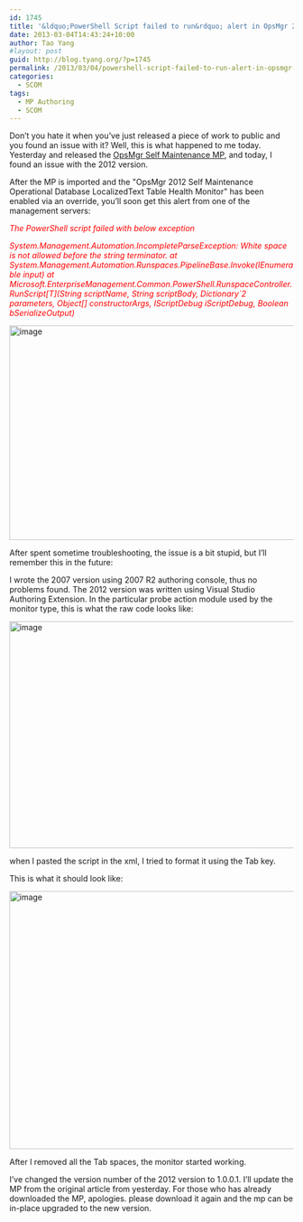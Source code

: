 ```yaml
---
id: 1745
title: '&ldquo;PowerShell Script failed to run&rdquo; alert in OpsMgr 2012'
date: 2013-03-04T14:43:24+10:00
author: Tao Yang
#layout: post
guid: http://blog.tyang.org/?p=1745
permalink: /2013/03/04/powershell-script-failed-to-run-alert-in-opsmgr-2012/
categories:
  - SCOM
tags:
  - MP Authoring
  - SCOM
---
```

Don’t you hate it when you’ve just released a piece of work to public and you found an issue with it? Well, this is what happened to me today. Yesterday and released the <a href="http://blog.tyang.org/2013/03/03/opsmgr-self-maintenance-management-pack/">OpsMgr Self Maintenance MP</a>, and today, I found an issue with the 2012 version.

After the MP is imported and the "OpsMgr 2012 Self Maintenance Operational Database LocalizedText Table Health Monitor" has been enabled via an override, you’ll soon get this alert from one of the management servers:

<span style="color: #ff0000;"><em>The PowerShell script failed with below exception</em></span>

<span style="color: #ff0000;"><em>System.Management.Automation.IncompleteParseException: White space is not allowed before the string terminator.
at System.Management.Automation.Runspaces.PipelineBase.Invoke(IEnumerable input)
at Microsoft.EnterpriseManagement.Common.PowerShell.RunspaceController.RunScript[T](String scriptName, String scriptBody, Dictionary`2 parameters, Object[] constructorArgs, IScriptDebug iScriptDebug, Boolean bSerializeOutput)</em></span>

<a href="http://blog.tyang.org/wp-content/uploads/2013/03/image.png"><img style="background-image: none; padding-top: 0px; padding-left: 0px; display: inline; padding-right: 0px; border: 0px;" title="image" alt="image" src="http://blog.tyang.org/wp-content/uploads/2013/03/image_thumb.png" width="579" height="380" border="0" /></a>

After spent sometime troubleshooting, the issue is a bit stupid, but I’ll remember this in the future:

I wrote the 2007 version using 2007 R2 authoring console, thus no problems found. The 2012 version was written using Visual Studio Authoring Extension. In the particular probe action module used by the monitor type, this is what the raw code looks like:

<a href="http://blog.tyang.org/wp-content/uploads/2013/03/image1.png"><img style="background-image: none; padding-top: 0px; padding-left: 0px; display: inline; padding-right: 0px; border: 0px;" title="image" alt="image" src="http://blog.tyang.org/wp-content/uploads/2013/03/image_thumb1.png" width="580" height="402" border="0" /></a>

when I pasted the script in the xml, I tried to format it using the Tab key.

This is what it should look like:

<a href="http://blog.tyang.org/wp-content/uploads/2013/03/image2.png"><img style="background-image: none; padding-top: 0px; padding-left: 0px; display: inline; padding-right: 0px; border: 0px;" title="image" alt="image" src="http://blog.tyang.org/wp-content/uploads/2013/03/image_thumb2.png" width="580" height="457" border="0" /></a>

After I removed all the Tab spaces, the monitor started working.

I’ve changed the version number of the 2012 version to 1.0.0.1. I’ll update the MP from the original article from yesterday. For those who has already downloaded the MP, apologies. please download it again and the mp can be in-place upgraded to the new version.